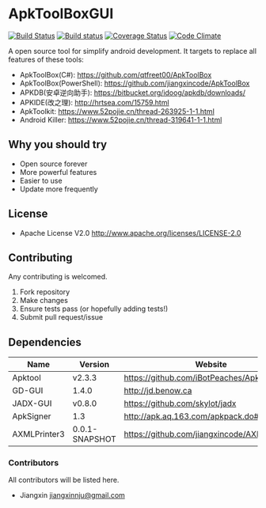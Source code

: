 # ApkToolBoxGUI

[![Build Status](https://travis-ci.org/jiangxincode/ApkToolBoxGUI.svg?branch=master)](https://travis-ci.org/jiangxincode/ApkToolBoxGUI)
[![Build status](https://ci.appveyor.com/api/projects/status/0qhudb0r6pi18l5s?svg=true)](https://ci.appveyor.com/project/jiangxincode/apktoolboxgui)
[![Coverage Status](https://coveralls.io/repos/github/jiangxincode/ApkToolBoxGUI/badge.svg?branch=master)](https://coveralls.io/github/jiangxincode/ApkToolBoxGUI?branch=master)
[![Code Climate](https://codeclimate.com/github/jiangxincode/ApkToolBoxGUI/badges/gpa.svg)](https://codeclimate.com/github/jiangxincode/ApkToolBoxGUI)

A open source tool for simplify android development. It targets to replace all features of these tools:

* ApkToolBox(C#): <https://github.com/qtfreet00/ApkToolBox>
* ApkToolBox(PowerShell): <https://github.com/jiangxincode/ApkToolBox>
* APKDB(安卓逆向助手): <https://bitbucket.org/idoog/apkdb/downloads/>
* APKIDE(改之理): <http://hrtsea.com/15759.html>
* ApkToolkit: <https://www.52pojie.cn/thread-263925-1-1.html>
* Android Killer: <https://www.52pojie.cn/thread-319641-1-1.html>

## Why you should try

* Open source forever
* More powerful features
* Easier to use
* Update more frequently

## License

+ Apache License V2.0 <http://www.apache.org/licenses/LICENSE-2.0>

## Contributing

Any contributing is welcomed.

1. Fork repository
2. Make changes
3. Ensure tests pass (or hopefully adding tests!)
4. Submit pull request/issue

## Dependencies

| Name | Version | Website |
| ------ | ------ | ------ |
| Apktool | v2.3.3 | <https://github.com/iBotPeaches/Apktool> |
| GD-GUI | 1.4.0 | <http://jd.benow.ca> |
| JADX-GUI | v0.8.0 | <https://github.com/skylot/jadx> |
| ApkSigner | 1.3 | <http://apk.aq.163.com/apkpack.do#download> |
| AXMLPrinter3 | 0.0.1-SNAPSHOT | <https://github.com/jiangxincode/AXMLPrinter3> |

### Contributors

All contributors will be listed here.

* Jiangxin <jiangxinnju@gmail.com>